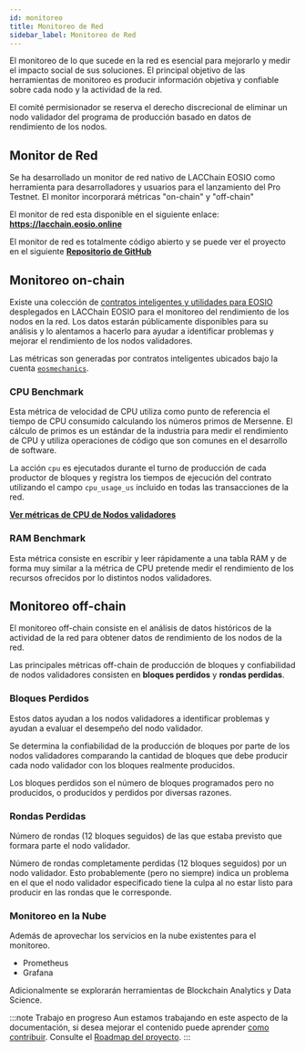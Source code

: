 ```yaml
---
id: monitoreo
title: Monitoreo de Red
sidebar_label: Monitoreo de Red
---
```


El monitoreo de lo que sucede en la red es esencial para mejorarlo y medir el impacto social de sus soluciones. El principal objetivo de las herramientas de monitoreo es producir información objetiva y confiable sobre cada nodo y la actividad de la red.

El comité permisionador se reserva el derecho discrecional de eliminar un nodo validador del programa de producción basado en datos de rendimiento de los nodos.

## Monitor de Red

Se ha desarrollado un monitor de red nativo de LACChain EOSIO como herramienta para desarrolladores y usuarios para el lanzamiento del Pro Testnet. El monitor incorporará métricas "on-chain" y "off-chain" 

El monitor de red esta disponible en el siguiente enlace: **https://lacchain.eosio.online**

El monitor de red es totalmente código abierto y se puede ver el proyecto en el siguiente [**Repositorio de GitHub**](https://github.com/eoscostarica/eosio-dashboard)

## Monitoreo on-chain

Existe una colección de [contratos inteligentes y utilidades para EOSIO](https://eosmechanics.com/) desplegados en LACChain EOSIO para el monitoreo del rendimiento de los nodos en la red. Los datos estarán públicamente disponibles para su análisis y lo alentamos a hacerlo para ayudar a identificar problemas y mejorar el rendimiento de los nodos validadores.

Las métricas son generadas por contratos inteligentes ubicados bajo la cuenta [`eosmechanics`](https://explorer.latamlink.io/account/eosmechanics).

### CPU Benchmark

Esta métrica de velocidad de CPU utiliza como punto de referencia el tiempo de CPU consumido calculando los números primos de Mersenne. El cálculo de primos es un estándar de la industria para medir el rendimiento de CPU y utiliza operaciones de código que son comunes en el desarrollo de software.

La acción `cpu` es ejecutados durante el turno de producción de cada productor de bloques y registra los tiempos de ejecución del contrato utilizando el campo `cpu_usage_us` incluido en todas las transacciones de la red.


[**Ver métricas de CPU de Nodos validadores**](https://lacchain.eosio.online/node-performance) 

### RAM Benchmark

Esta métrica consiste en escribir y leer rápidamente a una tabla RAM y de forma muy similar a la métrica de CPU pretende medir el rendimiento de los recursos ofrecidos por lo distintos nodos validadores. 

## Monitoreo off-chain

El monitoreo off-chain consiste en el análisis de datos históricos de la actividad de la red para obtener datos de rendimiento de los nodos de la red. 

Las principales métricas off-chain de producción de bloques y confiabilidad de nodos validadores consisten en **bloques perdidos** y **rondas perdidas**.

### Bloques Perdidos 

Estos datos ayudan a los nodos validadores a identificar problemas y ayudan a evaluar el desempeño del nodo validador.

Se determina la confiabilidad de la producción de bloques por parte de los nodos validadores comparando la cantidad de bloques que debe producir cada nodo validador con los bloques realmente producidos.

Los bloques perdidos son el número de bloques programados pero no producidos, o producidos y perdidos por diversas razones. 

### Rondas Perdidas

Número de rondas (12 bloques seguidos) de las que estaba previsto que formara parte el nodo validador.

Número de rondas completamente perdidas (12 bloques seguidos) por un nodo validador. Esto probablemente (pero no siempre) indica un problema en el que el nodo validador especificado tiene la culpa al no estar listo para producir en las rondas que le corresponde.

### Monitoreo en la Nube

Además de aprovechar los servicios en la nube existentes para el monitoreo.

 - Prometheus
 - Grafana 

Adicionalmente se explorarán herramientas de Blockchain Analytics y Data Science.

:::note Trabajo en progreso
Aun estamos trabajando en este aspecto de la documentación, si desea mejorar el contenido puede aprender [como contribuir](guias/contribuir). Consulte el [Roadmap del proyecto](./roadmap).
:::